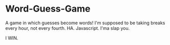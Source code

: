 # Word-Guess-Game
A game in which guesses become words!
I'm supposed to be taking breaks every hour, not every fourth.
HA. Javascript. I'ma slap you.

I WIN.

